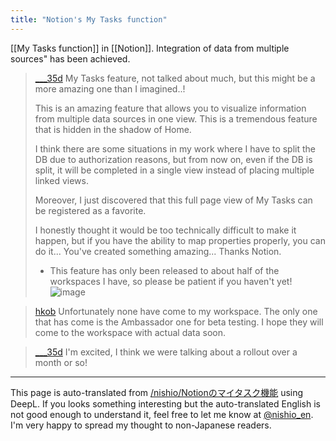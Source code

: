 ```yaml
---
title: "Notion's My Tasks function"
---
```


[[My Tasks function]] in [[Notion]].
Integration of data from multiple sources" has been achieved.

> [___35d](https://twitter.com/___35d/status/1762654261459185981/photo/1) My Tasks feature, not talked about much, but this might be a more amazing one than I imagined..!
>
>  This is an amazing feature that allows you to visualize information from multiple data sources in one view. This is a tremendous feature that is hidden in the shadow of Home.
>
>  I think there are some situations in my work where I have to split the DB due to authorization reasons, but from now on, even if the DB is split, it will be completed in a single view instead of placing multiple linked views.
>
>  Moreover, I just discovered that this full page view of My Tasks can be registered as a favorite.
>
>  I honestly thought it would be too technically difficult to make it happen, but if you have the ability to map properties properly, you can do it... You've created something amazing... Thanks Notion.
>
>  * This feature has only been released to about half of the workspaces I have, so please be patient if you haven't yet!
>  ![image](https://gyazo.com/262317b281139ba20beacdacd8dbb1b5/thumb/1000)

> [hkob](https://twitter.com/hkob/status/1762671153716572270) Unfortunately none have come to my workspace. The only one that has come is the Ambassador one for beta testing. I hope they will come to the workspace with actual data soon.

> [___35d](https://twitter.com/___35d/status/1762775086560649687) I'm excited, I think we were talking about a rollout over a month or so!

---
This page is auto-translated from [/nishio/Notionのマイタスク機能](https://scrapbox.io/nishio/Notionのマイタスク機能) using DeepL. If you looks something interesting but the auto-translated English is not good enough to understand it, feel free to let me know at [@nishio_en](https://twitter.com/nishio_en). I'm very happy to spread my thought to non-Japanese readers.